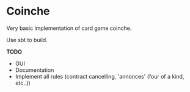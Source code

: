 Coinche
======

Very basic implementation of card game coinche.

Use sbt to build.

**TODO**
- GUI
- Documentation
- Implement all rules (contract cancelling, 'annonces' (four of a kind, etc..))
